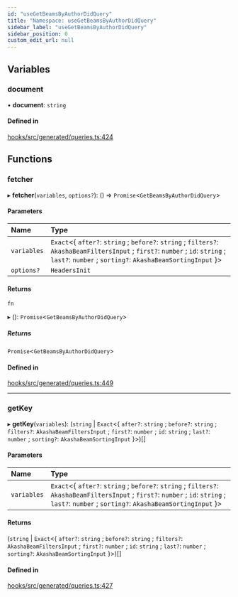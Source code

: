 ```yaml
---
id: "useGetBeamsByAuthorDidQuery"
title: "Namespace: useGetBeamsByAuthorDidQuery"
sidebar_label: "useGetBeamsByAuthorDidQuery"
sidebar_position: 0
custom_edit_url: null
---
```


## Variables

### document

• **document**: `string`

#### Defined in

[hooks/src/generated/queries.ts:424](https://github.com/AKASHAorg/akasha-core/blob/6ca157f7/libs/hooks/src/generated/queries.ts#L424)

## Functions

### fetcher

▸ **fetcher**(`variables`, `options?`): () => `Promise`<`GetBeamsByAuthorDidQuery`\>

#### Parameters

| Name | Type |
| :------ | :------ |
| `variables` | `Exact`<{ `after?`: `string` ; `before?`: `string` ; `filters?`: `AkashaBeamFiltersInput` ; `first?`: `number` ; `id`: `string` ; `last?`: `number` ; `sorting?`: `AkashaBeamSortingInput`  }\> |
| `options?` | `HeadersInit` |

#### Returns

`fn`

▸ (): `Promise`<`GetBeamsByAuthorDidQuery`\>

##### Returns

`Promise`<`GetBeamsByAuthorDidQuery`\>

#### Defined in

[hooks/src/generated/queries.ts:449](https://github.com/AKASHAorg/akasha-core/blob/6ca157f7/libs/hooks/src/generated/queries.ts#L449)

___

### getKey

▸ **getKey**(`variables`): (`string` \| `Exact`<{ `after?`: `string` ; `before?`: `string` ; `filters?`: `AkashaBeamFiltersInput` ; `first?`: `number` ; `id`: `string` ; `last?`: `number` ; `sorting?`: `AkashaBeamSortingInput`  }\>)[]

#### Parameters

| Name | Type |
| :------ | :------ |
| `variables` | `Exact`<{ `after?`: `string` ; `before?`: `string` ; `filters?`: `AkashaBeamFiltersInput` ; `first?`: `number` ; `id`: `string` ; `last?`: `number` ; `sorting?`: `AkashaBeamSortingInput`  }\> |

#### Returns

(`string` \| `Exact`<{ `after?`: `string` ; `before?`: `string` ; `filters?`: `AkashaBeamFiltersInput` ; `first?`: `number` ; `id`: `string` ; `last?`: `number` ; `sorting?`: `AkashaBeamSortingInput`  }\>)[]

#### Defined in

[hooks/src/generated/queries.ts:427](https://github.com/AKASHAorg/akasha-core/blob/6ca157f7/libs/hooks/src/generated/queries.ts#L427)
